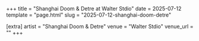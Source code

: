 +++
title = "Shanghai Doom & Detre at Walter Stdio"
date = 2025-07-12
template = "page.html"
slug = "2025-07-12-shanghai-doom-detre"

[extra]
artist = "Shanghai Doom & Detre"
venue = "Walter Stdio"
venue_url = ""
+++
